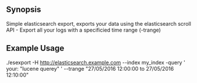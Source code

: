 
## Synopsis
Simple elasticsearch export, exports your data using the elasticsearch scroll API - Export all your logs with a specificied time range (-trange) 

## Example Usage
./esexport -H http://elasticsearch.example.com --index my_index -query ' your: "lucene querey" ' --trange "27/05/2016 12:00:00  to 27/05/2016 12:10:00"  




